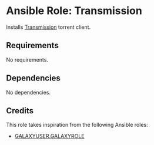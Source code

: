 # Ansible Role: Transmission

Installs [Transmission](https://transmissionbt.com/) torrent client.

## Requirements

No requirements.

## Dependencies

No dependencies.

## Credits

This role takes inspiration from the following Ansible roles:

- [GALAXYUSER.GALAXYROLE](https://github.com/GITUSER/GITREPO)
